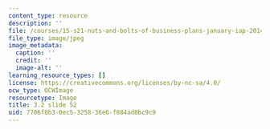 ```yaml
---
content_type: resource
description: ''
file: /courses/15-s21-nuts-and-bolts-of-business-plans-january-iap-2014/7706f8b30ec5325836e6f884ad8bc9c9_Slide52.JPG
file_type: image/jpeg
image_metadata:
  caption: ''
  credit: ''
  image-alt: ''
learning_resource_types: []
license: https://creativecommons.org/licenses/by-nc-sa/4.0/
ocw_type: OCWImage
resourcetype: Image
title: 3.2 slide 52
uid: 7706f8b3-0ec5-3258-36e6-f884ad8bc9c9
---
```

